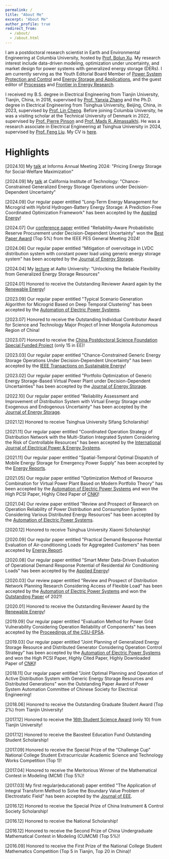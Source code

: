 ```yaml
---
permalink: /
title: "About Me"
excerpt: "About Me"
author_profile: true
redirect_from: 
  - /about/
  - /about.html
---
```

I am a postdoctoral research scientist in Earth and Environmental Engineering at Columbia University, hosted by [Prof. Bolun Xu](https://www.eee.columbia.edu/faculty/bolun-xu). My research interest include data-driven modeling, optimization under uncertainty, and market design for power systems with generalized energy storage (DERs). I am currently serving as the Youth Editorial Board Member of [Power System Protection and Control](https://www.dlbh.net/dlbh/ch/index.aspx) and [Energy Storage and Applications](https://www.mdpi.com/journal/esa/announcements/9365 ), and the guest editor of [Processes](https://www.mdpi.com/journal/processes/special_issues/H1GF9G7324) and [Frontier in Energy Research](https://www.frontiersin.org/research-topics/65554/advancing-demand-response-in-renewable-smart-grid-for-a-sustainable-future).
    

I received my B.S. degree in Electrical Engineering from Tianjin University, Tianjin, China, in 2018, supervised by [Prof. Yanxia Zhang](https://seea.tju.edu.cn/info/1012/1489.htm) and the Ph.D. degree in Electrical Engineering from Tsinghua University, Beijing, China, in 2023, supervised by [Prof. Lin Cheng](https://www.eea.tsinghua.edu.cn/faculties/chenglin.htm). Before joining Columbia University, he was a visiting scholar at the Technical University of Denmark in 2022, supervised by [Prof. Pierre Pinson](https://profiles.imperial.ac.uk/p.pinson) and [Prof. Mads R. Almassalkhi](https://madsalma.github.io/). He was a research associate in Electrical Engineering at Tsinghua University in 2024, supervised by [Prof. Feng Liu](https://www.eea.tsinghua.edu.cn/faculties/fliu.htm). My CV is [here](../files/Caltech2024).
 

Highlights
======
[2024.10] My [talk](../files/informs_talk_2024.pdf) at Informs Annual Meeting 2024: "Pricing Energy Storage for Social-Welfare Maximization"

[2024.09] My [talk](../files/Caltech2024) at California Institute of Technology: "Chance-Constrained Generalized Energy Storage Operations under Decision-Dependent Uncertainty"

[2024.09] Our regular paper entitled "Long-Term Energy Management for Microgrid with Hybrid Hydrogen-Battery Energy Storage: A Prediction-Free Coordinated Optimization Framework" has been accepted by the [Applied Energy](https://www.sciencedirect.com/science/article/pii/S0306261924018683)!

[2024.07] Our [conference paper](https://ieeexplore.ieee.org/document/10689050) entitled "Reliability-Aware Probabilistic Reserve Procurement under Decision-Dependent Uncertainty" won the [Best Paper Award](https://www.linkedin.com/posts/ning-qi-805173210_happy-to-win-the-best-paper-of-ieee-pes-general-activity-7221775130690011136-My_6?utm_source=share&utm_medium=member_desktop) (Top 5%) from the IEEE PES General Meeting 2024!

[2024.06] Our regular paper entitled "Mitigation of overvoltage in LVDC distribution system with constant power load using generic energy storage system" has been accepted by the [Journal of Energy Storage](https://www.sciencedirect.com/science/article/pii/S2352152X24021406).

[2024.04] My [lecture](../files/AATALK.pdf) at Aalto University: "Unlocking the Reliable Flexibility from Generalized Energy Storage Resources"

[2024.01] Honored to receive the Outstanding Reviewer Award again by the [Renewable Energy](http://www.kzsny.com/)!

[2023.09] Our regular paper entitled "Typical Scenario Generation Algorithm for Microgrid Based on Deep Temporal Clustering" has been accepted by the [Automation of Electric Power Systems](http://www.aeps-info.com/aeps/article/abstract/20230323001).

[2023.07] Honored to receive the Outstanding Individual Contributor Award for Science and Technology Major Project of Inner Mongolia Autonomous Region of China!

[2023.07] Honored to receive the [China Postdoctoral Science Foundation Special Funded Project](https://postdoctor.tsinghua.edu.cn/info/zqkh/2199) (only 15 in EE)!

[2023.03] Our regular paper entitled "Chance-Constrained Generic Energy Storage Operations Under Decision-Dependent Uncertainty" has been accepted by the [IEEE Transactions on Sustainable Energy](https://ieeexplore.ieee.org/abstract/document/10081472)!

[2023.02] Our regular paper entitled "Portfolio Optimization of Generic Energy Storage-Based Virtual Power Plant under Decision-Dependent Uncertainties" has been accepted by the [Journal of Energy Storage](https://www.sciencedirect.com/science/article/pii/S2352152X23003973).

[2022.10] Our regular paper entitled "Reliability Assessment and Improvement of Distribution System with Virtual Energy Storage under Exogenous and Endogenous Uncertainty" has been accepted by the [Journal of Energy Storage](https://www.sciencedirect.com/science/article/pii/S2352152X22019818).

[2021.12] Honored to receive Tsinghua University Sifang Scholarship!

[2021.11] Our regular paper entitled "Coordinated Operation Strategy of Distribution Network with the Multi-Station Integrated System Considering the Risk of Controllable Resources" has been accepted by the [International Journal of Electrical Power & Energy Systems](https://www.sciencedirect.com/science/article/pii/S0142061521010139).

[2021.11] Our regular paper entitled "Spatial-Temporal Optimal Dispatch of Mobile Energy Storage for Emergency Power Supply" has been accepted by the [Energy Reports](https://www.sciencedirect.com/science/article/pii/S2352484721013494).

[2021.05] Our regular paper entitled "Optimization Method of Resource Combination for Virtual Power Plant Based on Modern Portfolio Theory" has been accepted by the [Automation of Electric Power Systems](http://www.aeps-info.com/aeps/article/abstract/20200828001) and won the High PCSI Paper, Highly Cited Paper of [CNKI](https://www.cnki.net/index/)!

[2021.04] Our review paper entitled "Review and Prospect of Research on Operation Reliability of Power Distribution and Consumption System Considering Various Distributed Energy Resources" has been accepted by the [Automation of Electric Power Systems](http://www.aeps-info.com/aeps/article/abstract/20200828012).

[2020.12] Honored to receive Tsinghua University Xiaomi Scholarship!

[2020.09] Our regular paper entitled "Practical Demand Response Potential Evaluation of Air-conditioning Loads for Aggregated Customers" has been accepted by [Energy Report](https://www.sciencedirect.com/science/article/pii/S2352484720317200). 

[2020.08] Our regular paper entitled "Smart Meter Data-Driven Evaluation of Operational Demand Response Potential of Residential Air Conditioning Loads" has been accepted by the [Applied Energy](https://www.sciencedirect.com/science/article/pii/S0306261920312022)! 

[2020.03] Our review paper entitled "Review and Prospect of Distribution Network Planning Research Considering Access of Flexible Load" has been accepted by the [Automation of Electric Power Systems](http://www.aeps-info.com/aeps/article/abstract/20191030003) and won the [Outstanding Paper](https://www.eea.tsinghua.edu.cn/info/1038/3955.htm) of 2021!

[2020.01] Honored to receive the Outstanding Reviewer Award by the [Renewable Energy](http://www.kzsny.com/)!

[2019.09] Our regular paper entitled "Evaluation Method for Power Grid Vulnerability Considering Operation Reliability of Components" has been accepted by the [Proceedings of the CSU-EPSA](https://dlzd.cbpt.cnki.net/portal/journal/portal/client/paper/b35af89a1df693d888e29ee2534f299c).

[2019.03] Our regular paper entitled "Joint Planning of Generalized Energy Storage Resource and Distributed Generator Considering Operation Control Strategy" has been accepted by the [Automation of Electric Power Systems](http://www.aeps-info.com/aeps/article/abstract/20180814004) and won the High PCSI Paper, Highly Cited Paper, Highly Downloaded Paper of [CNKI](https://www.cnki.net/index/)!

[2018.11] Our regular paper entitled "Joint Optimal Planning and Operation of Active Distribution System with Generic Energy Storage Resources and Distributed Generations" won the Outstanding Paper Award of Power System Automation Committee of Chinese Society for Electrical Engineering!

[2018.06] Honored to receive the Outstanding Graduate Student Award (Top 2%) from Tianjin University!

[2017.12] Honored to receive the [16th Student Science Award](https://news.tju.edu.cn/info/1017/34537.htm) (only 10) from Tianjin University!

[2017.12] Honored to receive the Baosteel Education Fund Outstanding Student Scholarship!

[2017.09] Honored to receive the Special Prize of the “Challenge Cup” National College Student Extracurricular Academic Science and Technology Works Competition (Top 1)!

[2017.04] Honored to receive the Meritorious Winner of the Mathematical Contest in Modeling (MCM) (Top 5%)!

[2017.03] My first regular(educational) paper entitled "The Application of Integral Transform Method to Solve the Boundary Value Problem of Electrostatic Field" has been accepted by the [Journal of EEE](https://d.wanfangdata.com.cn/periodical/dqdzjxxb201702024).

[2016.12] Honored to receive the Special Prize of China Instrument & Control Society Scholarship!

[2016.12] Honored to receive the National Scholarship!

[2016.12] Honored to receive the Second Prize of China Undergraduate Mathematical Contest in Modeling (CUMCM) (Top 5%)!

[2016.09] Honored to receive the First Prize of the National College Student Mathematics Competition (Top 5 in Tianjin, Top 20 in China)!


